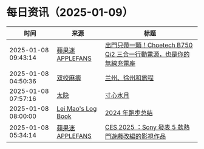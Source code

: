 ﻿# 每日资讯（2025-01-09）

|时间|来源|标题|
|---|---|---|
|2025-01-08 09:43:14|[蘋果迷 APPLEFANS](https://applefans.today/feed/)|[出門只帶一顆！Choetech B750 Qi2 三合一行動電源，也是你的無線充電座](https://applefans.today/2025-01-choetech-b750-qi2-wireless-charger-power-bank-unboxing/)|
|2025-01-08 04:50:36|[双绞麻痹](https://numb.tech/atom.xml)|[兰州、徐州和旅程](https://numb.tech/2025/01/08/trip2024/)|
|2025-01-08 07:57:16|[太隐](https://wangyurui.com/feed.xml)|[寸心水月](https://wangyurui.com/posts/cun-xin-shui-yue-73c689f7)|
|2025-01-08 08:00:00|[Lei Mao's Log Book](https://leimao.github.io/atom.xml)|[2024 年跑步总结](https://leimao.github.io/essay/2024%E5%B9%B4%E8%B7%91%E6%AD%A5%E6%80%BB%E7%BB%93/)|
|2025-01-08 05:34:14|[蘋果迷 APPLEFANS](https://applefans.today/feed/)|[CES 2025 ：Sony 發表 5 款熱門遊戲改編的影視作品](https://applefans.today/2025-01-ces2025-sony-announces-new-movies-and-tv-shows/)|

